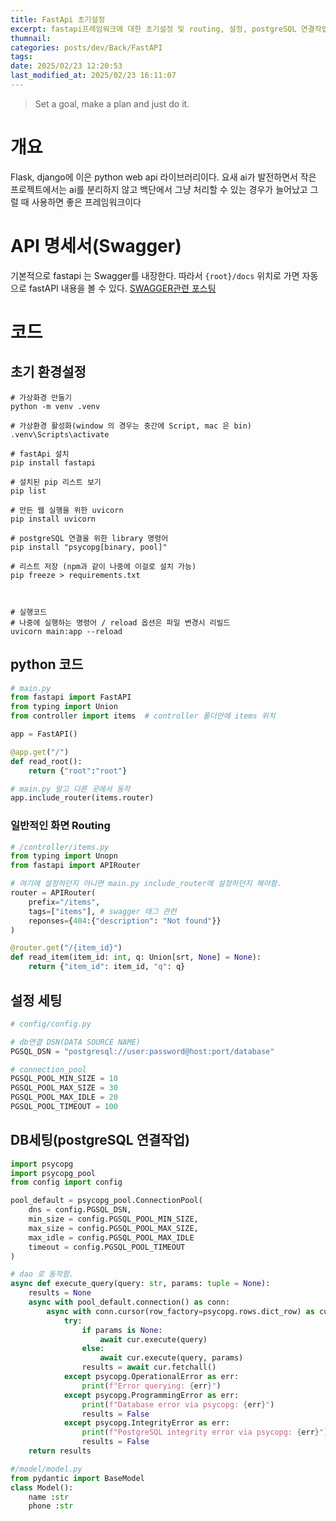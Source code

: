 ```yaml
---
title: FastApi 초기설정
excerpt: fastapi프레임워크에 대한 초기설정 및 routing, 설정, postgreSQL 연결작업
thumnail: 
categories: posts/dev/Back/FastAPI
tags: 
date: 2025/02/23 12:20:53
last_modified_at: 2025/02/23 16:11:07
---
```

> Set a goal, make a plan and just do it.

# 개요
Flask, django에 이은 python web api 라이브러리이다. 요새 ai가 발전하면서 작은 프로젝트에서는 ai를 분리하지 않고 백단에서 그냥 처리할 수 있는 경우가 늘어났고 그럴 때 사용하면 좋은 프레임워크이다

# API 명세서(Swagger)
기본적으로 fastapi 는 Swagger를 내장한다. 따라서 `{root}/docs` 위치로 가면 자동으로 fastAPI 내용을 볼 수 있다.
[SWAGGER관련 포스팅](posts/dev/Back/SWAGGER.md)


# 코드

## 초기 환경설정
```shell
# 가상화경 만들기
python -m venv .venv

# 가상환경 활성화(window 의 경우는 중간에 Script, mac 은 bin)
.venv\Scripts\activate

# fastApi 설치
pip install fastapi

# 설치된 pip 리스트 보기
pip list

# 만든 웹 실행을 위한 uvicorn
pip install uvicorn

# postgreSQL 연결을 위한 library 명령어
pip install "psycopg[binary, pool]"

# 리스트 저장 (npm과 같이 나중에 이걸로 설치 가능)
pip freeze > requirements.txt



# 실행코드
# 나중에 실행하는 명령어 / reload 옵션은 파일 변경시 리빌드
uvicorn main:app --reload
```

## python 코드
```python
# main.py
from fastapi import FastAPI
from typing import Union
from controller import items  # controller 폴더안에 items 위치

app = FastAPI()

@app.get("/")
def read_root():
    return {"root":"root"}

# main.py 말고 다른 곳에서 동작
app.include_router(items.router)
```


### 일반적인 화면 Routing
```python
# /controller/items.py
from typing import Unopn
from fastapi import APIRouter

# 여기에 설정하던지 아니면 main.py include_router에 설정하던지 해야함.
router = APIRouter(
    prefix="/items",
    tags=["items"], # swagger 태그 관련
    reponses={404:{"description": "Not found"}}
)

@router.get("/{item_id}")
def read_item(item_id: int, q: Union[srt, None] = None):
    return {"item_id": item_id, "q": q}
```

## 설정 세팅
```python
# config/config.py

# db연결 DSN(DATA SOURCE NAME)
PGSQL_DSN = "postgresql://user:password@host:port/database"

# connection_pool
PGSQL_POOL_MIN_SIZE = 10
PGSQL_POOL_MAX_SIZE = 30
PGSQL_POOL_MAX_IDLE = 20
PGSQL_POOL_TIMEOUT = 100

```


## DB세팅(postgreSQL 연결작업)
```python
import psycopg
import psycopg_pool
from config import config

pool_default = psycopg_pool.ConnectionPool(
    dns = config.PGSQL_DSN,
    min_size = config.PGSQL_POOL_MIN_SIZE,
    max_size = config.PGSQL_POOL_MAX_SIZE,
    max_idle = config.PGSQL_POOL_MAX_IDLE
    timeout = config.PGSQL_POOL_TIMEOUT
)

# dao 로 동작함.
async def execute_query(query: str, params: tuple = None):
    results = None
    async with pool_default.connection() as conn:
        async with conn.cursor(row_factory=psycopg.rows.dict_row) as cur:
            try:
                if params is None:
                    await cur.execute(query)
                else:
                    await cur.execute(query, params)
                results = await cur.fetchall()
            except psycopg.OperationalError as err:
                print(f"Error querying: {err}")
            except psycopg.ProgrammingError as err:
                print(f"Database error via psycopg: {err}")
                results = False
            except psycopg.IntegrityError as err:
                print(f"PostgreSQL integrity error via psycopg: {err}")
                results = False
    return results
```


```python
#/model/model.py
from pydantic import BaseModel
class Model():
    name :str
    phone :str
```


